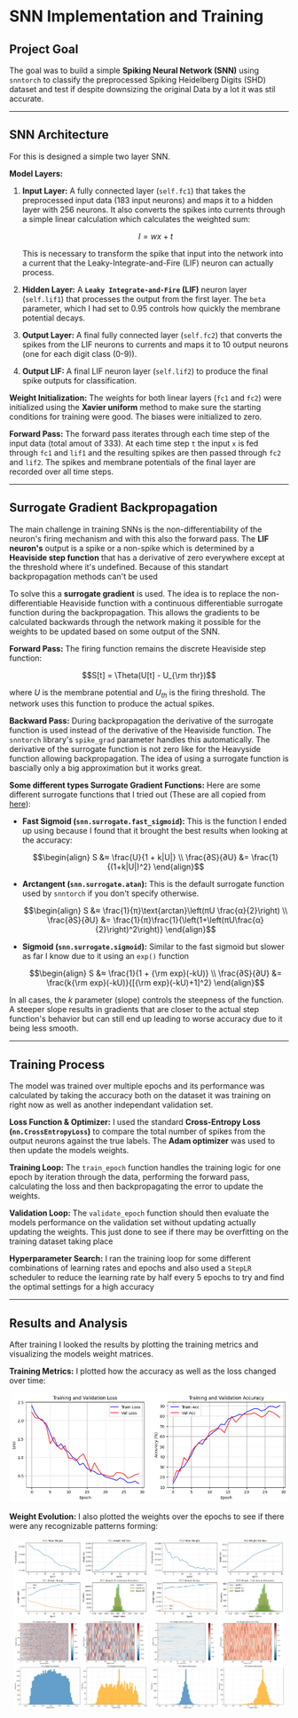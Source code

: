 # SNN Implementation and Training

## Project Goal

The goal was to build a simple **Spiking Neural Network (SNN)** using `snntorch` to classify the preprocessed Spiking Heidelberg Digits (SHD) dataset and test if despite downsizing the original Data by a lot it was stil accurate. 

---

## SNN Architecture

For this is designed a simple two layer SNN.

**Model Layers:**

1. **Input Layer:** A fully connected layer (`self.fc1`) that takes the preprocessed input data (183 input neurons) and maps it to a hidden layer with 256 neurons. It also converts the spikes into currents through a simple linear calculation which calculates the weighted sum:

   $$I = wx+t$$

   This is necessary to transform the spike that input into the network into a current that the Leaky-Integrate-and-Fire (LIF) neuron can actually process.

2. **Hidden Layer:** A **`Leaky Integrate-and-Fire` (LIF)** neuron layer (`self.lif1`) that processes the output from the first layer. The `beta` parameter, which I had set to 0.95 controls how quickly the membrane potential decays.

3. **Output Layer:** A final fully connected layer (`self.fc2`) that converts the spikes from the LIF neurons to currents and maps it to 10 output neurons (one for each digit class (0-9)).

4. **Output LIF:** A final LIF neuron layer (`self.lif2`) to produce the final spike outputs for classification.

**Weight Initialization:** The weights for both linear layers (`fc1` and `fc2`) were initialized using the **Xavier uniform** method to make sure the starting conditions for training were good. The biases were initialized to zero.

**Forward Pass:** The forward pass iterates through each time step of the input data (total amout of 333). At each time step `t` the input `x` is fed through `fc1` and `lif1` and the resulting spikes are then passed through `fc2` and `lif2`. The spikes and membrane potentials of the final layer are recorded over all time steps.

---

## Surrogate Gradient Backpropagation

The main challenge in training SNNs is the non-differentiability of the neuron's firing mechanism and with this also the forward pass. The **LIF neuron's** output is a spike or a non-spike which is determined by a **Heaviside step function** that has a derivative of zero everywhere except at the threshold where it's undefined. Because of this standart backpropagation methods can't be used

To solve this a **surrogate gradient** is used. The idea is to replace the non-differentiable Heaviside function with a continuous differentiable surrogate function during the backpropagation. This allows the gradients to be calculated backwards through the network making it possible for the weights to be updated based on some output of the SNN.

**Forward Pass:** The firing function remains the discrete Heaviside step function:

$$S[t] = \Theta(U[t] - U_{\rm thr})$$

where $U$ is the membrane potential and $U_{th}$ is the firing threshold. The network uses this function to produce the actual spikes.

**Backward Pass:** During backpropagation the derivative of the surrogate function is used instead of the derivative of the Heaviside function. The `snntorch` library's `spike_grad` parameter handles this automatically. The derivative of the surrogate function is not zero like for the Heavyside function allowing backpropagation. The idea of using a surrogate function is bascially only a big approximation but it works great.

**Some different types Surrogate Gradient Functions:**
Here are some different surrogate functions that I tried out (These are all copied from [here](https://snntorch.readthedocs.io/en/latest/snntorch.surrogate.html)):

- **Fast Sigmoid (`snn.surrogate.fast_sigmoid`):** This is the function I ended up using because I found that it brought the best results when looking at the accuracy:

  $$\begin{align}
  S &≈ \frac{U}{1 + k|U|} \\
  \frac{∂S}{∂U} &= \frac{1}{(1+k|U|)^2}
  \end{align}$$

- **Arctangent (`snn.surrogate.atan`):** This is the default surrogate function used by `snntorch` if you don't specify otherwise.

  $$\begin{align}
  S &≈ \frac{1}{π}\text{arctan}\left(πU \frac{α}{2}\right) \\
  \frac{∂S}{∂U} &= \frac{1}{π}\frac{1}{\left(1+\left(πU\frac{α}{2}\right)^2\right)}
  \end{align}$$

- **Sigmoid (`snn.surrogate.sigmoid`):** Similar to the fast sigmoid but slower as far I know due to it using an `exp()` function

  $$\begin{align}
  S &≈ \frac{1}{1 + {\rm exp}(-kU)} \\
  \frac{∂S}{∂U} &= \frac{k{\rm exp}(-kU)}{[{\rm exp}(-kU)+1]^2}
  \end{align}$$

In all cases, the $k$ parameter (slope) controls the steepness of the function. A steeper slope results in gradients that are closer to the actual step function's behavior but can still end up leading to worse accuracy due to it being less smooth.

---

## Training Process

The model was trained over multiple epochs and its performance was calculated by taking the accuracy both on the dataset it was training on right now as well as another independant validation set.

**Loss Function & Optimizer:** I used the standard **Cross-Entropy Loss (`nn.CrossEntropyLoss`)** to compare the total number of spikes from the output neurons against the true labels. The **Adam optimizer** was used to then update the models weights.

**Training Loop:** The `train_epoch` function handles the training logic for one epoch by iteration through the data, performing the forward pass, calculating the loss and then backpropagating the error to update the weights.

**Validation Loop:** The `validate_epoch` function should then evaluate the models performance on the validation set without updating actually updating the weights. This just done to see if there may be overfitting on the training dataset taking place

**Hyperparameter Search:** I ran the training loop for some different combinations of learning rates and epochs and also used a `StepLR` scheduler to reduce the learning rate by half every 5 epochs to try and find the optimal settings for a high accuracy 

---

## Results and Analysis

After training I looked the results by plotting the training metrics and visualizing the models weight matrices.

**Training Metrics:** I plotted how the accuracy as well as the loss changed over time:

<div align="center">
  <img src="img/accuracy_loss_plot.png" alt="Accuracy and Loss Plot" />
</div>

**Weight Evolution:** I also plotted the weights over the epochs to see if there were any recognizable patterns forming:

<div align="center">
  <img src="img/weights_SNN_change_over_epochs_FC1.png" alt="FC1 Weight Changes" width="48%" />
  <img src="img/weights_SNN_change_over_epochs_FC2.png" alt="FC2 Weight Changes" width="48%" />
</div>

<div align="center">
  <img src="img/epoch1_weight_matrix.png" alt="Epoch 1 Weight Matrix" width="48%" />
  <img src="img/epoch30_weight_matrix.png" alt="Epoch 30 Weight Matrix" width="48%" />
</div>
